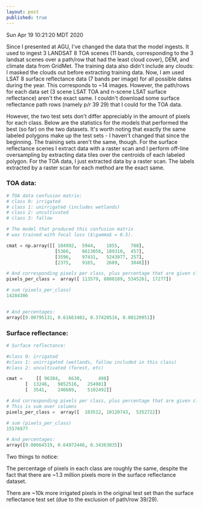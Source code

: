 ```yaml
---
layout: post
published: true
---
```

Sun Apr 19 10:21:20 MDT 2020

Since I presented at AGU, I've changed the data that the model ingests.
It used to ingest 3 LANDSAT 8 TOA scenes (11 bands, corresponding to the 3 landsat scenes over a
path/row that had the least cloud cover), DEM, and climate data from GridMet. The training data
also didn't include any clouds: I masked the clouds out before extracting training data.
Now, I am used LSAT 8 surface reflectance data (7 bands per image) for all possible dates during
the year. This corresponds to ~14 images. However, the path/rows for each data set (3 scene LSAT TOA
and n-scene LSAT surface reflectance) aren't the exact same. I couldn't download some surface
reflectance path rows (namely p/r 39 29) that I could for the TOA data.

However, the two test sets don't differ appreciably in the amount of pixels for each class.
Below are the statistics for the models that performed the best (so far) on the two datasets.
It's worth noting that exactly the same labeled polygons make up the test sets - I haven't changed
that since the beginning. The training sets aren't the same, though. For the surface reflectance
scenes I extract data with a raster scan and I perform off-line oversampling by extracting data
tiles over the centroids of each labeled polygon. For the TOA data, I just extracted data by a
raster scan. The labels extracted by a raster scan for each method are the exact same.


### TOA data:

```python
# TOA data confusion matrix:
# class 0: irrigated
# class 1: unirrigated (includes wetlands)
# class 2: uncultivated
# class 3: fallow

# The model that produced this confusion matrix
# was trained with focal loss ($\gamma$ = 0.5).

cmat = np.array([[ 104992,	5944,	 1855, 	  788],
                  [5366,	8613056, 189310,  457],
                  [3596,	97431,	 5243977, 257],
                  [2375,	9165,	 2689,	  3048]])

# And corresponding pixels per class, plus percentage that are given class # This is sum over columns
pixels_per_class =  array([ 113579, 8808189, 5345261, 17277])

# sum (pixels_per_class)
14284306


# And percentages:
array([0.00795131, 0.61663402, 0.37420516, 0.00120951])
```

### Surface reflectance:
```python
# Surface reflectance:

#class 0: irrigated
#class 1: unirrigated (wetlands, fallow included in this class)
#class 2: uncultivated (forest, etc)

cmat =     [[ 96384,   6630,      498]
	   [  13246,   9852516,   254981]
	   [  3541,    246689,    5102492]]

# And corresponding pixels per class, plus percentage that are given class
# This is sum over columns
pixels_per_class =  array([  103512, 10120743,  5352722])

# sum (pixels_per_class)
15576977

# And percentages:
array([0.00664519, 0.64972446, 0.34363035])

```

Two things to notice:

The percentage of pixels in each class are roughly the same, despite the fact that there 
are ~1.3 million pixels more in the surface reflectance dataset.

There are ~10k more irrigated pixels in the original test set than the surface reflectance test set
(due to the exclusion of path/row 39/29). 


